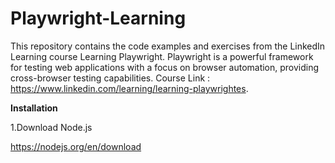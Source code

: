 
# Playwright-Learning
This repository contains the code examples and exercises from the LinkedIn Learning course Learning Playwright. Playwright is a powerful framework for testing web applications with a focus on browser automation, providing cross-browser testing capabilities. Course Link : https://www.linkedin.com/learning/learning-playwrightes.

**Installation**

1.Download Node.js

  https://nodejs.org/en/download
